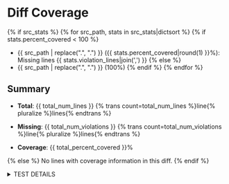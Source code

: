 # Diff Coverage

{% if src_stats %}
{% for src_path, stats in src_stats|dictsort %}
{% if stats.percent_covered < 100 %}
- {{ src_path | replace(".", "&#46;") }} ({{ stats.percent_covered|round(1) }}%): Missing lines {{ stats.violation_lines|join(',') }}
{% else %}
- {{ src_path | replace(".", "&#46;") }} (100%)
{% endif %}
{% endfor %}

## Summary

- **Total**: {{ total_num_lines }} {% trans count=total_num_lines %}line{% pluralize %}lines{% endtrans %}

- **Missing**: {{ total_num_violations }} {% trans count=total_num_violations %}line{% pluralize %}lines{% endtrans %}

- **Coverage**: {{ total_percent_covered }}%

{% else %}
No lines with coverage information in this diff.
{% endif %}

<details>
<summary>TEST DETAILS</summary>
{% include 'snippet_content.md' %}
</details>

